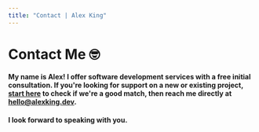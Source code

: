 ```yaml
---
title: "Contact | Alex King"
---
```


# **Contact Me** 🤓

#### My name is Alex! I offer software development services with a free initial consultation. If you're looking for support on a new or existing project, [start here](/about) to check if we're a good match, then reach me directly at [hello@alexking.dev](mailto:hello@alex-ak.com).

#### I look forward to speaking with you.
